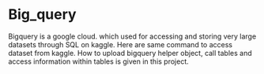 # Big_query
Bigquery is a google cloud. which used for accessing and storing very large datasets through SQL on kaggle. 
Here are same command to access dataset from kaggle. 
How to upload bigquery helper object, call tables and access information within tables is given in this project.

